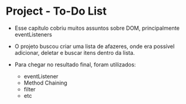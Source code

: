 # Project - To-Do List

- Esse capítulo cobriu muitos assuntos sobre DOM, principalmente eventListeners

- O projeto buscou criar uma lista de afazeres, onde era possível adicionar, deletar e buscar itens dentro da lista.

- Para chegar no resultado final, foram utilizados:
    - eventListener
    - Method Chaining
    - filter
    - etc